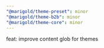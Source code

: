 ```yaml
---
"@marigold/theme-preset": minor
"@marigold/theme-b2b": minor
"@marigold/theme-core": minor
---
```


feat: improve content glob for themes
